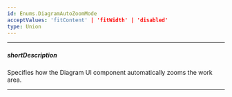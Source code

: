 ```yaml
---
id: Enums.DiagramAutoZoomMode
acceptValues: 'fitContent' | 'fitWidth' | 'disabled'
type: Union
---
```

---
##### shortDescription
Specifies how the Diagram UI component automatically zooms the work area.

---
<!--
dxDiagramOptions.autoZoomMode(/api-reference/10 UI Components/dxDiagram/1 Configuration/autoZoomMode.md)(ui/diagram.d.ts)
-->